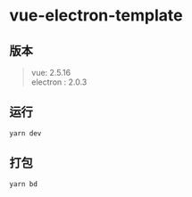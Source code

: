 # vue-electron-template

## 版本

> vue: 2.5.16  
> electron : 2.0.3

## 运行

```shell
yarn dev
```

## 打包

```shell
yarn bd
```
